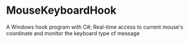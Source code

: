 # MouseKeyboardHook
A Windows hook program with C#; Real-time access to current mouse's coordinate and monitor the keyboard type of message
